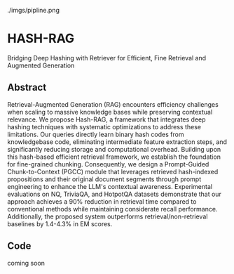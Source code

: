 ./imgs/pipline.png
# HASH-RAG
Bridging Deep Hashing with Retriever for Efficient, Fine Retrieval and Augmented Generation

## Abstract
Retrieval-Augmented Generation (RAG) encounters efficiency challenges when scaling to massive knowledge bases while preserving contextual relevance. We propose Hash-RAG, a framework that integrates deep hashing techniques with systematic optimizations to address these limitations. Our queries directly learn binary hash codes from knowledgebase code, eliminating intermediate feature extraction steps, and significantly reducing storage and computational overhead. Building upon this hash-based efficient retrieval framework, we establish the foundation for fine-grained chunking. Consequently, we design a Prompt-Guided Chunk-to-Context (PGCC) module that leverages retrieved hash-indexed propositions and their original document segments through prompt engineering to enhance the LLM's contextual awareness. Experimental evaluations on NQ, TriviaQA, and HotpotQA datasets demonstrate that our approach achieves a 90\% reduction in retrieval time compared to conventional methods while maintaining considerate recall performance. Additionally, the proposed system outperforms retrieval/non-retrieval baselines by 1.4-4.3\% in EM scores.

## Code
coming soon
